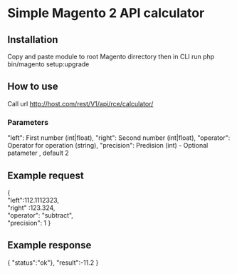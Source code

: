 # Simple Magento 2 API calculator #

## Installation ##
Copy and paste module to root Magento dirrectory then in CLI run php bin/magento setup:upgrade

## How to use ##
Call url http://host.com/rest/V1/api/rce/calculator/
### Parameters ###
 "left": First number (int|float),
 "right": Second number (int|float),
 "operator": Operator for operation (string),
 "precision": Predision (int) - Optional patameter , default 2
## Example request ##
{   
"left":112.1112323,   
"right" :123.324,   
"operator": 
"subtract",   
"precision": 1 
}
## Example response ##
{
"status":"ok"},
"result":-11.2
}